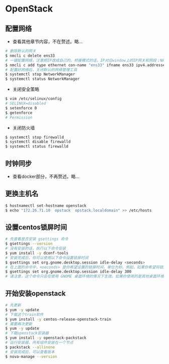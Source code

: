 # OpenStack

## 配置网络
- 查看其他章节内容，不在赘述。略...

```bash
# 删除默认的网关
$ nmcli c delete ens33
# 一键配置网络，注意把IP改成自己的。桥接模式的话，IP对应window上的IP网关和网段；NAT模式的话，IP对应虚拟机上配置的网关和网段。
$ nmcli c add type ethernet con-name "ens33" ifname ens33 ipv4.addresses 10.0.0.2/24 gw4 10.0.0.254 ipv4.dns "window上的可用网络提供的DNS服务器IP，多个IP用空格分隔" ipv4.method manual autoconnect yes && nmcli c up ens33
# 配置好网络后，关闭默认的网络管理工具
$ systemctl stop NetworkManager
$ systemctl status NetworkManager
```



- 关闭安全策略

```bash
$ vim /etc/selinux/config
# SELINUX=disabled
$ setenforce 0
$ getenforce
# Permission
```

- 关闭防火墙

```bash
$ systemctl stop firewalld
$ systemctl disable firewalld
$ systemctl status firewalld
```



## 时钟同步

- 查看docker部分，不再赘述。略...



## 更换主机名

```bash
$ hostnamectl set-hostname openstack
$ echo "172.26.71.10  opstack  opstack.localdomain" >> /etc/hosts
```



## 设置centos锁屏时间

```bash
# 先查看是否安装 gsettings 命令
$ gsettings --version
# 没有安装的话，执行以下命令安装
$ yum install -y dconf-tools
# 安装完成后，你可以使用以下命令设置锁屏时间
$ gsettings set org.gnome.desktop.session idle-delay <seconds>
# 在上面的命令中，<seconds> 是你希望设置的锁屏时间，单位为秒。例如，如果你希望将锁屏时间设置为 300 秒（5 分钟），可以执行以下命令：
$ gsettings set org.gnome.desktop.session idle-delay 300
# 请注意，这个命令只会在使用 GNOME 桌面环境的情况下生效。如果你使用的是其他桌面环境，比如 KDE、XFCE 等，设置锁屏时间的方法可能会有所不同。
```



## 开始安装openstack

```bash
# 先更新
$ yum -y update
# 下载这个train软件
$ yum install -y centos-release-openstack-train
# 需要再次更新
$ yum -y update
# 下载openstack安装器
$ yum install -y openstack-packstack
# 运行安装器，所有组件安装在一个节点
$ packstack --allinone
# 安装完成后，可以查看版本
$ nova-manage --version
```









